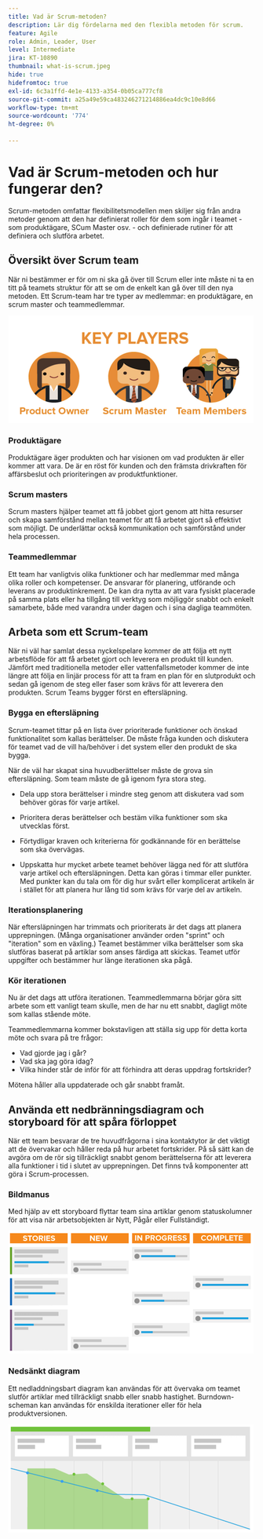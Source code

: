 ```yaml
---
title: Vad är Scrum-metoden?
description: Lär dig fördelarna med den flexibla metoden för scrum.
feature: Agile
role: Admin, Leader, User
level: Intermediate
jira: KT-10890
thumbnail: what-is-scrum.jpeg
hide: true
hidefromtoc: true
exl-id: 6c3a1ffd-4e1e-4133-a354-0b05ca777cf8
source-git-commit: a25a49e59ca483246271214886ea4dc9c10e8d66
workflow-type: tm+mt
source-wordcount: '774'
ht-degree: 0%

---
```


# Vad är Scrum-metoden och hur fungerar den?

Scrum-metoden omfattar flexibilitetsmodellen men skiljer sig från andra metoder genom att den har definierat roller för dem som ingår i teamet - som produktägare, SCum Master osv. - och definierade rutiner för att definiera och slutföra arbetet.

## Översikt över Scrum team

När ni bestämmer er för om ni ska gå över till Scrum eller inte måste ni ta en titt på teamets struktur för att se om de enkelt kan gå över till den nya metoden. Ett Scrum-team har tre typer av medlemmar: en produktägare, en scrum master och teammedlemmar.

![Deltagare i Scrum-team](assets/scrumteammembers-01.png)

### Produktägare

Produktägare äger produkten och har visionen om vad produkten är eller kommer att vara. De är en röst för kunden och den främsta drivkraften för affärsbeslut och prioriteringen av produktfunktioner.


### Scrum masters

Scrum masters hjälper teamet att få jobbet gjort genom att hitta resurser och skapa samförstånd mellan teamet för att få arbetet gjort så effektivt som möjligt. De underlättar också kommunikation och samförstånd under hela processen.


### Teammedlemmar

Ett team har vanligtvis olika funktioner och har medlemmar med många olika roller och kompetenser. De ansvarar för planering, utförande och leverans av produktinkrement. De kan dra nytta av att vara fysiskt placerade på samma plats eller ha tillgång till verktyg som möjliggör snabbt och enkelt samarbete, både med varandra under dagen och i sina dagliga teammöten.


## Arbeta som ett Scrum-team

När ni väl har samlat dessa nyckelspelare kommer de att följa ett nytt arbetsflöde för att få arbetet gjort och leverera en produkt till kunden. Jämfört med traditionella metoder eller vattenfallsmetoder kommer de inte längre att följa en linjär process för att ta fram en plan för en slutprodukt och sedan gå igenom de steg eller faser som krävs för att leverera den produkten. Scrum Teams bygger först en eftersläpning.



### Bygga en eftersläpning

Scrum-teamet tittar på en lista över prioriterade funktioner och önskad funktionalitet som kallas berättelser. De måste fråga kunden och diskutera för teamet vad de vill ha/behöver i det system eller den produkt de ska bygga.


När de väl har skapat sina huvudberättelser måste de grova sin eftersläpning. Som team måste de gå igenom fyra stora steg.


* Dela upp stora berättelser i mindre steg genom att diskutera vad som behöver göras för varje artikel.

* Prioritera deras berättelser och bestäm vilka funktioner som ska utvecklas först.

* Förtydligar kraven och kriterierna för godkännande för en berättelse som ska övervägas.

* Uppskatta hur mycket arbete teamet behöver lägga ned för att slutföra varje artikel och eftersläpningen. Detta kan göras i timmar eller punkter. Med punkter kan du tala om för dig hur svårt eller komplicerat artikeln är i stället för att planera hur lång tid som krävs för varje del av artikeln.


### Iterationsplanering

När eftersläpningen har trimmats och prioriterats är det dags att planera upprepningen. (Många organisationer använder orden &quot;sprint&quot; och &quot;iteration&quot; som en växling.) Teamet bestämmer vilka berättelser som ska slutföras baserat på artiklar som anses färdiga att skickas. Teamet utför uppgifter och bestämmer hur länge iterationen ska pågå.



### Kör iterationen

Nu är det dags att utföra iterationen. Teammedlemmarna börjar göra sitt arbete som ett vanligt team skulle, men de har nu ett snabbt, dagligt möte som kallas stående möte.

Teammedlemmarna kommer bokstavligen att ställa sig upp för detta korta möte och svara på tre frågor:

* Vad gjorde jag i går?
* Vad ska jag göra idag?
* Vilka hinder står de inför för att förhindra att deras uppdrag fortskrider?


Mötena håller alla uppdaterade och går snabbt framåt.



## Använda ett nedbränningsdiagram och storyboard för att spåra förloppet

När ett team besvarar de tre huvudfrågorna i sina kontaktytor är det viktigt att de övervakar och håller reda på hur arbetet fortskrider. På så sätt kan de avgöra om de rör sig tillräckligt snabbt genom berättelserna för att leverera alla funktioner i tid i slutet av upprepningen. Det finns två komponenter att göra i Scrum-processen.


### Bildmanus

Med hjälp av ett storyboard flyttar team sina artiklar genom statuskolumner för att visa när arbetsobjekten är Nytt, Pågår eller Fullständigt.

![Bildmanus](assets/storyboard-01.png)


### Nedsänkt diagram

Ett nedladdningsbart diagram kan användas för att övervaka om teamet slutför artiklar med tillräckligt snabb eller snabb hastighet. Burndown-scheman kan användas för enskilda iterationer eller för hela produktversionen.

![Nedladdningsdiagram](assets/burndown-01.png)
